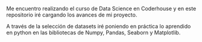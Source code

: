 Me encuentro realizando el curso de Data Science en Coderhouse y en este repositorio iré cargando los avances de mi proyecto. 

A través de la selección de datasets iré poniendo en práctica lo aprendido en python en las bibliotecas de Numpy, Pandas, Seaborn y Matplotlib. 
